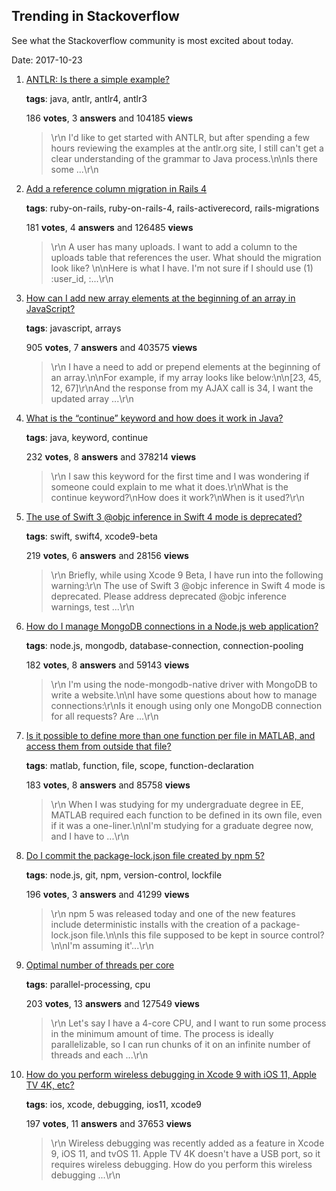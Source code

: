 ## Trending in Stackoverflow

See what the Stackoverflow community is most excited about today.

Date: 2017-10-23


1. [ANTLR: Is there a simple example?](https://stackoverflow.com/questions/1931307/antlr-is-there-a-simple-example)

    **tags**: java, antlr, antlr4, antlr3
            
    186 **votes**, 3 **answers** and 104185 **views**

    > \r\n            I'd like to get started with ANTLR, but after spending a few hours reviewing the examples at the antlr.org site, I still can't get a clear understanding of the grammar to Java process.\n\nIs there some ...\r\n        

    
2. [Add a reference column migration in Rails 4](https://stackoverflow.com/questions/22815009/add-a-reference-column-migration-in-rails-4)

    **tags**: ruby-on-rails, ruby-on-rails-4, rails-activerecord, rails-migrations
            
    181 **votes**, 4 **answers** and 126485 **views**

    > \r\n            A user has many uploads. I want to add a column to the uploads table that references the user. What should the migration look like? \n\nHere is what I have. I'm not sure if I should use (1) :user_id, :...\r\n        

    
3. [How can I add new array elements at the beginning of an array in JavaScript?](https://stackoverflow.com/questions/8073673/how-can-i-add-new-array-elements-at-the-beginning-of-an-array-in-javascript)

    **tags**: javascript, arrays
            
    905 **votes**, 7 **answers** and 403575 **views**

    > \r\n            I have a need to add or prepend elements at the beginning of an array.\n\nFor example, if my array looks like below:\n\n[23, 45, 12, 67]\r\nAnd the response from my AJAX call is 34, I want the updated array ...\r\n        

    
4. [What is the “continue” keyword and how does it work in Java?](https://stackoverflow.com/questions/389741/what-is-the-continue-keyword-and-how-does-it-work-in-java)

    **tags**: java, keyword, continue
            
    232 **votes**, 8 **answers** and 378214 **views**

    > \r\n            I saw this keyword for the first time and I was wondering if someone could explain to me what it does.\r\nWhat is the continue keyword?\nHow does it work?\nWhen is it used?\r\n        

    
5. [The use of Swift 3 @objc inference in Swift 4 mode is deprecated?](https://stackoverflow.com/questions/44379348/the-use-of-swift-3-objc-inference-in-swift-4-mode-is-deprecated)

    **tags**: swift, swift4, xcode9-beta
            
    219 **votes**, 6 **answers** and 28156 **views**

    > \r\n            Briefly, while using Xcode 9 Beta, I have run into the following warning:\r\n  The use of Swift 3 @objc inference in Swift 4 mode is deprecated. Please address deprecated @objc inference warnings, test ...\r\n        

    
6. [How do I manage MongoDB connections in a Node.js web application?](https://stackoverflow.com/questions/10656574/how-do-i-manage-mongodb-connections-in-a-node-js-web-application)

    **tags**: node.js, mongodb, database-connection, connection-pooling
            
    182 **votes**, 8 **answers** and 59143 **views**

    > \r\n            I'm using the node-mongodb-native driver with MongoDB to write a website.\n\nI have some questions about how to manage connections:\r\nIs it enough using only one MongoDB connection for all requests? Are ...\r\n        

    
7. [Is it possible to define more than one function per file in MATLAB, and access them from outside that file?](https://stackoverflow.com/questions/3569933/is-it-possible-to-define-more-than-one-function-per-file-in-matlab-and-access-t)

    **tags**: matlab, function, file, scope, function-declaration
            
    183 **votes**, 8 **answers** and 85758 **views**

    > \r\n            When I was studying for my undergraduate degree in EE, MATLAB required each function to be defined in its own file, even if it was a one-liner.\n\nI'm studying for a graduate degree now, and I have to ...\r\n        

    
8. [Do I commit the package-lock.json file created by npm 5?](https://stackoverflow.com/questions/44206782/do-i-commit-the-package-lock-json-file-created-by-npm-5)

    **tags**: node.js, git, npm, version-control, lockfile
            
    196 **votes**, 3 **answers** and 41299 **views**

    > \r\n            npm 5 was released today and one of the new features include deterministic installs with the creation of a package-lock.json file.\n\nIs this file supposed to be kept in source control?\n\nI'm assuming it'...\r\n        

    
9. [Optimal number of threads per core](https://stackoverflow.com/questions/1718465/optimal-number-of-threads-per-core)

    **tags**: parallel-processing, cpu
            
    203 **votes**, 13 **answers** and 127549 **views**

    > \r\n            Let's say I have a 4-core CPU, and I want to run some process in the minimum amount of time. The process is ideally parallelizable, so I can run chunks of it on an infinite number of threads and each ...\r\n        

    
10. [How do you perform wireless debugging in Xcode 9 with iOS 11, Apple TV 4K, etc?](https://stackoverflow.com/questions/44382841/how-do-you-perform-wireless-debugging-in-xcode-9-with-ios-11-apple-tv-4k-etc)

    **tags**: ios, xcode, debugging, ios11, xcode9
            
    197 **votes**, 11 **answers** and 37653 **views**

    > \r\n            Wireless debugging was recently added as a feature in Xcode 9, iOS 11, and tvOS 11. Apple TV 4K doesn't have a USB port, so it requires wireless debugging. How do you perform this wireless debugging ...\r\n        

    